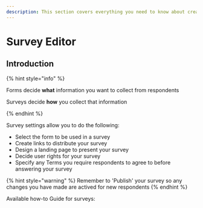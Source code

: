 ```yaml
---
description: This section covers everything you need to know about creating, editing and publishing surveys
---
```


# Survey Editor

## Introduction

{% hint style="info" %}

Forms decide **what** information you want to collect from respondents

Surveys decide **how** you collect that information

{% endhint %}

Survey settings allow you to do the following:

* Select the form to be used in a survey
* Create links to distribute your survey
* Design a landing page to present your survey
* Decide user rights for your survey
* Specify any Terms you require respondents to agree to before answering your survey

{% hint style="warning" %}
Remember to 'Publish' your survey so any changes you have made are actived for new respondents
{% endhint %}

Available how-to Guide for surveys:
